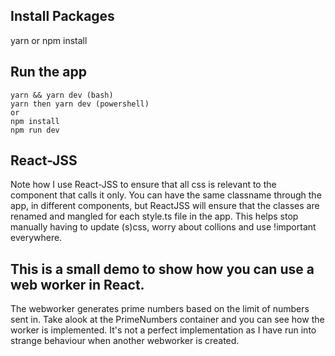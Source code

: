 ## Install Packages
yarn or npm install

## Run the app
    yarn && yarn dev (bash)
    yarn then yarn dev (powershell)
    or
    npm install
    npm run dev


## React-JSS
Note how I use React-JSS to ensure that all css is relevant to the component that calls it only.
You can have the same classname through the app, in different components, but ReactJSS will ensure
that the classes are renamed and mangled for each style.ts file in the app.
This helps stop manually having to update (s)css, worry about collions and use !important everywhere.

## This is a small demo to show how you can use a web worker in React.  
The webworker generates prime numbers based on the limit of numbers sent in.
Take alook at the PrimeNumbers container and you can see how the worker is implemented.
It's not a perfect implementation as I have run into strange behaviour when another webworker is 
created.

